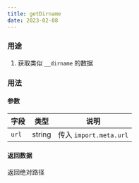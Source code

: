 ```yaml
---
title: getDirname
date: 2023-02-08
---
```


### 用途

1. 获取类似 `__dirname` 的数据

### 用法

#### 参数

| 字段      | 类型  | 说明       |
| --------- | ----- | ---------- |
| `url`     | string | 传入 `import.meta.url`     |

#### 返回数据

返回绝对路径
